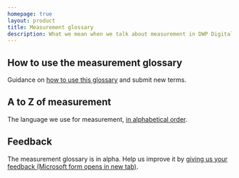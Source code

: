 ```yaml
---
homepage: true
layout: product
title: Measurement glossary
description: What we mean when we talk about measurement in DWP Digital Health and Disability.
---
```


## How to use the measurement glossary

Guidance on [how to use this glossary](/how-to-use-measurement-glossary) and submit new terms.

## A to Z of measurement

The language we use for measurement, [in alphabetical order](/a-to-z).

## Feedback

The measurement glossary is in alpha. Help us improve it by <a href="https://forms.office.com/Pages/ResponsePage.aspx?id=DpxP-knna0i8NIr6EGM3VnGGqao7aCRJpUj9ujjADTdUM1JPNkEwRUdJUVpLQjhCMVZVQklDRDVHRC4u" target="_blank">giving us your feedback (Microsoft form opens in new tab)</a>.